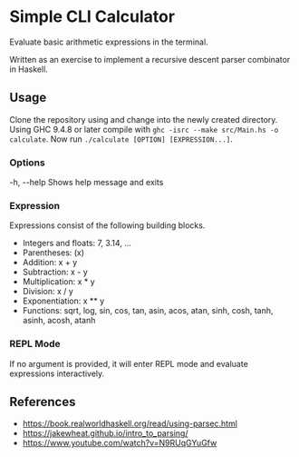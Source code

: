# Simple CLI Calculator

Evaluate basic arithmetic expressions in the terminal.

Written as an exercise to implement a recursive descent parser combinator in Haskell.

## Usage

Clone the repository using and change into the newly created directory. Using GHC 9.4.8 or later compile with `ghc -isrc --make src/Main.hs -o calculate`. Now run `./calculate [OPTION] [EXPRESSION...]`.

### Options

-h, --help    Shows help message and exits

### Expression

Expressions consist of the following building blocks.

- Integers and floats: 7, 3.14, ...
- Parentheses: (x)
- Addition: x + y
- Subtraction: x - y
- Multiplication: x * y
- Division: x / y
- Exponentiation: x ** y
- Functions: sqrt, log, sin, cos, tan, asin, acos, atan, sinh, cosh, tanh, asinh, acosh, atanh

### REPL Mode

If no argument is provided, it will enter REPL mode and evaluate expressions interactively.

## References

- https://book.realworldhaskell.org/read/using-parsec.html
- https://jakewheat.github.io/intro_to_parsing/
- https://www.youtube.com/watch?v=N9RUqGYuGfw

